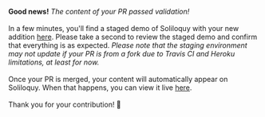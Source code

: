 **Good news!** *The content of your PR passed validation!*<br><br>In a few minutes, you'll find a staged demo of Soliloquy with your new addition [here](https://soliloquy-dev.herokuapp.com/). Please take a second to review the staged demo and confirm that everything is as expected. <i>Please note that the staging environment may not update if your PR is from a fork due to Travis CI and Heroku limitations, at least for now.</i><br><br>Once your PR is merged, your content will automatically appear on Soliloquy. When that happens, you can view it live [here](https://www.soliloquy.dev).<br><br>Thank you for your contribution! 🎉